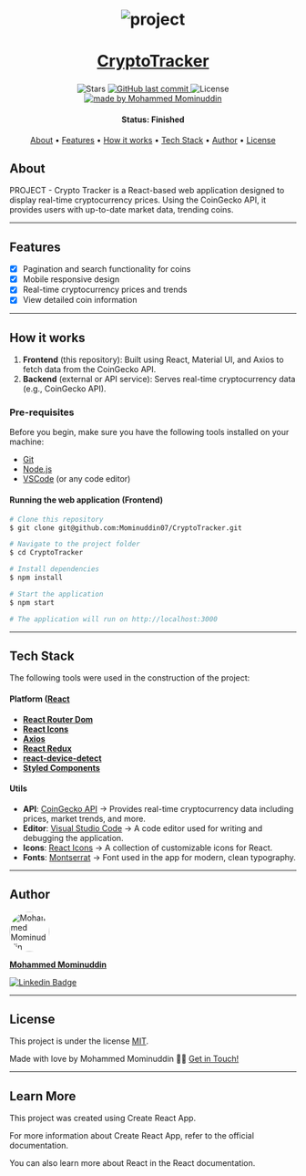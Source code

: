 <h1 align="center">
    <img alt="project" title="#About" src="/banner cryptotracker.png" />
</h1>


<h1 align="center">
  <a href="#"> CryptoTracker</a>
</h1>

<h3 align="center"></h3>

<p align="center">

  <img alt="Stars" src="https://img.shields.io/github/stars/Mominuddin07/CryptoTracker?style=social">

  <a href="https://github.com/Mominuddin07/CryptoTracker">
    <img alt="GitHub last commit" src="https://img.shields.io/github/last-commit/Mominuddin07/CryptoTracker">
  </a>

  <img alt="License" src="https://img.shields.io/badge/license-MIT-brightgreen">

  <a href="https://github.com/Mominuddin07/">
    <img alt="made by Mohammed Mominuddin" src="https://img.shields.io/badge/made%20by-Mohammed%20Mominuddin-ff69b4">
  </a>
</p>


<h4 align="center"> 
	 Status: Finished
</h4>

<p align="center">
 <a href="#about">About</a> •
 <a href="#features">Features</a> •
 <a href="#how-it-works">How it works</a> • 
 <a href="#tech-stack">Tech Stack</a> •  
 <a href="#author">Author</a> • 
 <a href="#user-content-license">License</a>
</p>

## About

PROJECT - Crypto Tracker is a React-based web application designed to display real-time cryptocurrency prices. Using the CoinGecko API, it provides users with up-to-date market data, trending coins.

---

## Features

- [x] Pagination and search functionality for coins
- [x] Mobile responsive design
- [x] Real-time cryptocurrency prices and trends
- [x] View detailed coin information

---

## How it works

1. **Frontend** (this repository): Built using React, Material UI, and Axios to fetch data from the CoinGecko API.
2. **Backend** (external or API service): Serves real-time cryptocurrency data (e.g., CoinGecko API).

### Pre-requisites

Before you begin, make sure you have the following tools installed on your machine:
- [Git](https://git-scm.com)
- [Node.js](https://nodejs.org/en/)
- [VSCode](https://code.visualstudio.com/) (or any code editor)

#### Running the web application (Frontend)

```bash
# Clone this repository
$ git clone git@github.com:Mominuddin07/CryptoTracker.git

# Navigate to the project folder
$ cd CryptoTracker

# Install dependencies
$ npm install

# Start the application
$ npm start

# The application will run on http://localhost:3000

```

---

## Tech Stack

The following tools were used in the construction of the project:

#### **Platform** ([React](https://reactjs.org/)

- **[React Router Dom](https://github.com/ReactTraining/react-router/tree/master/packages/react-router-dom)**
- **[React Icons](https://react-icons.github.io/react-icons/)**
- **[Axios](https://github.com/axios/axios)**
- **[React Redux](https://github.com/reduxjs/react-redux)**
- **[react-device-detect](https://github.com/duskload/react-device-detect)**
- **[Styled Components](https://github.com/styled-components/styled-components)**


#### **Utils**

- **API**: [CoinGecko API](https://www.coingecko.com/en/api) → Provides real-time cryptocurrency data including prices, market trends, and more.
- **Editor**: [Visual Studio Code](https://code.visualstudio.com/) → A code editor used for writing and debugging the application.
- **Icons**: [React Icons](https://react-icons.github.io/react-icons/) → A collection of customizable icons for React.
- **Fonts**: [Montserrat](https://fonts.google.com/specimen/Montserrat) → Font used in the app for modern, clean typography.

---

## Author

<a href="https://www.linkedin.com/in/mohammed-mominuddin-350180259/">
 <img style="border-radius: 50%;" src="https://media-exp1.licdn.com/dms/image/C4E03AQFY3bB4gWUEVw/profile-displayphoto-shrink_200_200/0/1638286563108?e=1651708800&v=beta&t=WQhkU4GF5vPmHiAb788WkvXJaXnyKhYz5oarqqcfGBA" width="70px;" alt="Mohammed Mominuddin"/>
 <br />
 <p><b>Mohammed Mominuddin</b></p></a>
 
[![Linkedin Badge](https://img.shields.io/badge/-Mohammed%20Mominuddin-blue?style=flat-square&logo=Linkedin&logoColor=white&link=https://www.linkedin.com/in/mohammed-mominuddin-350180259/)](https://www.linkedin.com/in/mohammed-mominuddin-350180259/)


---

## License

This project is under the license [MIT](./LICENSE).

Made with love by Mohammed Mominuddin 👋🏽 [Get in Touch!](https://www.linkedin.com/in/mohammed-mominuddin-350180259/)

---

## Learn More

This project was created using Create React App.

For more information about Create React App, refer to the official documentation.

You can also learn more about React in the React documentation.
